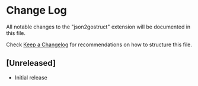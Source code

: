 # Change Log

All notable changes to the "json2gostruct" extension will be documented in this file.

Check [Keep a Changelog](http://keepachangelog.com/) for recommendations on how to structure this file.

## [Unreleased]

- Initial release